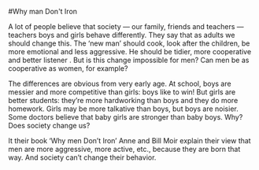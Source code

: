 #Why man Don't Iron

A lot of people believe that society  — our family, friends and teachers — teachers boys and girls behave differently. They say that as adults we should change this. The ‘new man’ should cook, look after the children, be more emotional and less aggressive. He should be tidier, more cooperative and better listener . But is this change impossible for men? Can men be as cooperative as women, for example? 

The differences are obvious from very early age. At school, boys are messier and more competitive than girls: boys like to win! But girls are better students: they’re more hardworking than boys and they do more homework. Girls may be more talkative than boys, but boys are noisier. Some doctors believe that baby girls are stronger than baby boys. Why? Does society change us?

It their book ‘Why men Don’t Iron’ Anne and Bill Moir explain their view that men are more aggressive, more active, etc., because they are born that way. And society can’t change their behavior.